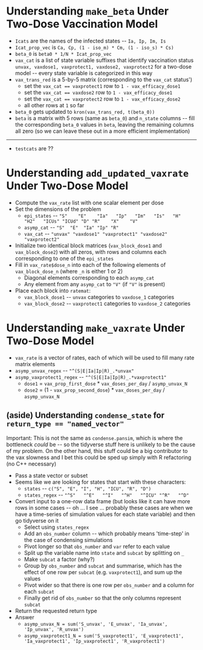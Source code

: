 # Understanding `make_beta` Under Two-Dose Vaccination Model

* `Icats` are the names of the infected states -- `Ia, Ip, Im, Is`
* `Icat_prop_vec` is `Ca, Cp, (1 - iso_m) * Cm, (1 - iso_s) * Cs)`
* `beta_0` is `beta0 * 1/N * Icat_prop_vec`
* `vax_cat` is a list of state variable suffixes that identify vaccination status `unvax, vaxdose1, vaxprotect1, vaxdose2, vaxprotect2` for a two-dose model -- every state variable is categorized in this way
* `vax_trans_red` is a 5-by-5 matrix (corresponding to the `vax_cat` status')
  * set the `vax_cat == vaxprotect1` row to `1 - vax_efficacy_dose1`
  * set the `vax_cat == vaxdose2` row to `1 - vax_efficacy_dose1`
  * set the `vax_cat == vaxprotect2` row to `1 - vax_efficacy_dose2`
  * all other rows at `1` so far
* `beta_0` gets updated to `kron(vax_trans_red, t(beta_0))`
* `beta` is a matrix with 5 rows (same as `beta_0`) and `n_state` columns -- fill the corresponding `beta_0` values in `beta`, leaving the remaining columns all zero (so we can leave these out in a more efficient implementation)
* ****

* `testcats` are ??


# Understanding `add_updated_vaxrate` Under Two-Dose Model

* Compute the `vax_rate` list with one scalar element per dose
* Set the dimensions of the problem
  * `epi_states` -- `"S"    "E"    "Ia"   "Ip"   "Im"   "Is"   "H"    "H2"   "ICUs" "ICUd" "D" "R"    "X"    "V"`
  * `asymp_cat` -- `"S"  "E"  "Ia" "Ip" "R"`
  * `vax_cat` -- `"unvax" "vaxdose1" "vaxprotect1" "vaxdose2" "vaxprotect2"`
* Initialize two identical block matrices (`vax_block_dose1` and `vax_block_dose2`) with all zeros, with rows and columns each corresponding to one of the `epi_states`
* Fill in `vax_rate$dose_n` into each of the following elements of `vax_block_dose_n` (where `_n` is either 1 or 2)
  * Diagonal elements corresponding to each `asymp_cat`
  * Any element from any `asymp_cat` to `"V"` (if `"V"` is present)
* Place each block into `ratemat`:
  * `vax_block_dose1` -- `unvax` categories to `vaxdose_1` categories
  * `vax_block_dose2` -- `vaxprotect1` categories to `vaxdose_2` categories



# Understanding `make_vaxrate` Under Two-Dose Model 

* `vax_rate` is a vector of rates, each of which will be used to fill many rate matrix elements
* `asymp_unvax_regex` -- `"^(S|E|Ia|Ip|R)_.*unvax"`
* `asymp_vaxprotect1_regex` -- `"^(S|E|Ia|Ip|R)_.*vaxprotect1"`
  * `dose1` = `vax_prop_first_dose` * `vax_doses_per_day` / `asymp_unvax_N`
  * `dose2` = (1 - `vax_prop_second_dose`) * `vax_doses_per_day` / `asymp_unvax_N`


## (aside) Understanding `condense_state` for `return_type == "named_vector"`

Important:  This is not the same as `condense.pansim`, which is where the bottleneck _could_ be -- so the tidyverse stuff here is unlikely to be the cause of my problem.  On the other hand, this stuff could be a big contributor to the vax slowness and I bet this could be sped up simply with R refactoring (no C++ necessary)

* Pass a state vector or subset
* Seems like we are looking for states that start with these characters:
  * `states` -- `c("S", "E", "I", "H", "ICU", "R", "D")`
  * `states_regex` -- `"^S"   "^E"   "^I"   "^H"   "^ICU" "^R"   "^D"`
* Convert input to a one-row data frame (but looks like it can have more rows in some cases -- oh ... I see ... probably these cases are when we have a time-series of simulation values for each state variable) and then go tidyverse on it
  * Select using `states_regex`
  * Add an `obs_number` column -- which probably means 'time-step' in the case of condensing simulations
  * Pivot longer so that `obs_number` and `var` refer to each value
  * Split up the variable name into `state` and `subcat` by splitting on `_`
  * Make `subcat` a factor (why?)
  * Group by `obs_number` and `subcat` and summarise, which has the effect of one row per `subcat` (e.g. `vaxprotect1`), and sum up the values
  * Pivot wider so that there is one row per `obs_number` and a column for each `subcat`
  * Finally get rid of `obs_number` so that the only columns represent `subcat`
* Return the requested return type
* Answer
  * `asymp_unvax_N = sum('S_unvax', 'E_unvax', 'Ia_unvax', 'Ip_unvax', 'R_unvax')`
  * `asymp_vaxprotect1_N = sum('S_vaxprotect1', 'E_vaxprotect1', 'Ia_vaxprotect1', 'Ip_vaxprotect1', 'R_vaxprotect1')`